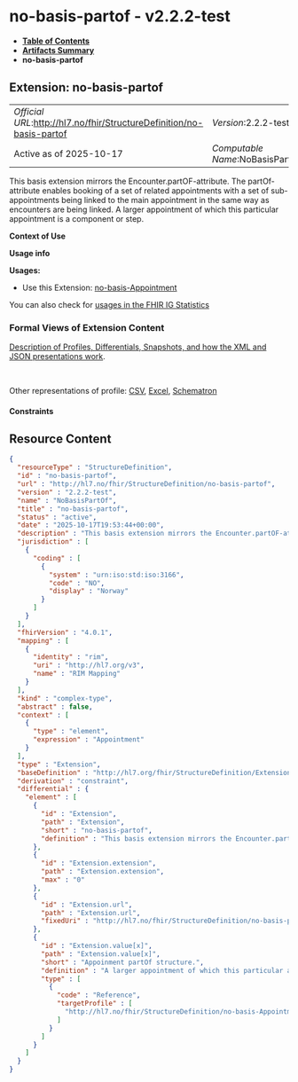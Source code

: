 # no-basis-partof - v2.2.2-test

* [**Table of Contents**](toc.md)
* [**Artifacts Summary**](artifacts.md)
* **no-basis-partof**

## Extension: no-basis-partof 

| | |
| :--- | :--- |
| *Official URL*:http://hl7.no/fhir/StructureDefinition/no-basis-partof | *Version*:2.2.2-test |
| Active as of 2025-10-17 | *Computable Name*:NoBasisPartOf |

This basis extension mirrors the Encounter.partOF-attribute. The partOf-attribute enables booking of a set of related appointments with a set of sub-appointments being linked to the main appointment in the same way as encounters are being linked. A larger appointment of which this particular appointment is a component or step.

**Context of Use**

**Usage info**

**Usages:**

* Use this Extension: [no-basis-Appointment](StructureDefinition-no-basis-Appointment.md)

You can also check for [usages in the FHIR IG Statistics](https://packages2.fhir.org/xig/hl7.fhir.no.basis|current/StructureDefinition/no-basis-partof)

### Formal Views of Extension Content

 [Description of Profiles, Differentials, Snapshots, and how the XML and JSON presentations work](http://build.fhir.org/ig/FHIR/ig-guidance/readingIgs.html#structure-definitions). 

 

Other representations of profile: [CSV](StructureDefinition-no-basis-partof.csv), [Excel](StructureDefinition-no-basis-partof.xlsx), [Schematron](StructureDefinition-no-basis-partof.sch) 

#### Constraints



## Resource Content

```json
{
  "resourceType" : "StructureDefinition",
  "id" : "no-basis-partof",
  "url" : "http://hl7.no/fhir/StructureDefinition/no-basis-partof",
  "version" : "2.2.2-test",
  "name" : "NoBasisPartOf",
  "title" : "no-basis-partof",
  "status" : "active",
  "date" : "2025-10-17T19:53:44+00:00",
  "description" : "This basis extension mirrors the Encounter.partOF-attribute. The partOf-attribute enables booking of a set of related appointments with a set of sub-appointments being linked to the main appointment in the same way as encounters are being linked. A larger appointment of which this particular appointment is a component or step.",
  "jurisdiction" : [
    {
      "coding" : [
        {
          "system" : "urn:iso:std:iso:3166",
          "code" : "NO",
          "display" : "Norway"
        }
      ]
    }
  ],
  "fhirVersion" : "4.0.1",
  "mapping" : [
    {
      "identity" : "rim",
      "uri" : "http://hl7.org/v3",
      "name" : "RIM Mapping"
    }
  ],
  "kind" : "complex-type",
  "abstract" : false,
  "context" : [
    {
      "type" : "element",
      "expression" : "Appointment"
    }
  ],
  "type" : "Extension",
  "baseDefinition" : "http://hl7.org/fhir/StructureDefinition/Extension",
  "derivation" : "constraint",
  "differential" : {
    "element" : [
      {
        "id" : "Extension",
        "path" : "Extension",
        "short" : "no-basis-partof",
        "definition" : "This basis extension mirrors the Encounter.partOF-attribute. The partOf-attribute enables booking of a set of related appointments with a set of sub-appointments being linked to the main appointment in the same way as encounters are being linked. A larger appointment of which this particular appointment is a component or step."
      },
      {
        "id" : "Extension.extension",
        "path" : "Extension.extension",
        "max" : "0"
      },
      {
        "id" : "Extension.url",
        "path" : "Extension.url",
        "fixedUri" : "http://hl7.no/fhir/StructureDefinition/no-basis-partof"
      },
      {
        "id" : "Extension.value[x]",
        "path" : "Extension.value[x]",
        "short" : "Appoinment partOf structure.",
        "definition" : "A larger appointment of which this particular appointment is a component or step.",
        "type" : [
          {
            "code" : "Reference",
            "targetProfile" : [
              "http://hl7.no/fhir/StructureDefinition/no-basis-Appointment"
            ]
          }
        ]
      }
    ]
  }
}

```
